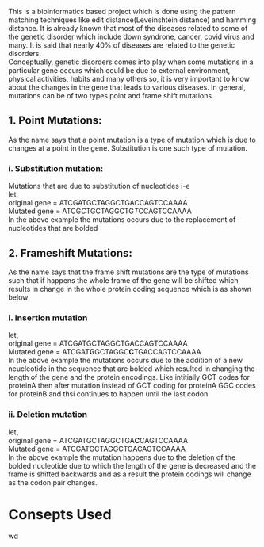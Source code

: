 This is a bioinformatics based project which is done using the pattern matching techniques like edit distance(Leveinshtein distance) and hamming distance. It is already known that most of the diseases related to some of the genetic disorder which include down syndrone, cancer, covid virus and many. It is said that nearly 40% of diseases are related to the genetic disorders. <br />
  Conceptually, genetic disorders comes into play when some mutations in a particular gene occurs which could be due to external environment, physical activities, habits and many others so, it is very important to know about the changes in the gene that leads to various diseases. In general, mutations can be of two types point and frame shift mutations.
## 1. Point Mutations: 
As the name says that a point mutation is a type of mutation which is due to changes at a point in the gene. Substitution is one such type of mutation.  
### i. Substitution mutation: 
Mutations that are due to substitution of nucleotides i-e <br />
let, <br />
original gene = ATCGATGCTAGGCTGACCAGTCCAAAA <br />
Mutated gene = ATCG*C*TGCTAGGCTG*T*CCAGTCCAAAA <br />
In the above example the mutations occurs due to the replacement of nucleotides that are bolded <br />

## 2. Frameshift Mutations: 
As the name says that the frame shift mutations are the type of mutations such that if happens the whole frame of the gene will be shifted which results in change in the whole protein coding sequence which is as shown below

### i. Insertion mutation
let, <br />
original gene = ATCGATGCTAGGCTGACCAGTCCAAAA <br />
Mutated gene = ATCGAT**G**GCTAGGC**C**TGACCAGTCCAAAA<br />
In the above example the mutations occurs due to the addition of a new neucleotide in the sequence that are bolded which resulted in changing the length of the gene and the protein encodings. Like intitially GCT codes for proteinA then after mutation instead of GCT coding for proteinA GGC codes for proteinB and thsi continues to happen until the last codon<br />

### ii. Deletion mutation
let, <br />
original gene = ATCGATGCTAGGCTGA**C**CAGTCCAAAA <br />
Mutated gene  = ATCGATGCTAGGCTGACAGTCCAAAA<br />
In the above example the mutation happens due to the deletion of the bolded nucleotide due to which the length of the gene is decreased and the frame is shifted backwards and as a result the protein codings will change as the codon pair changes. 


# Consepts Used
wd
